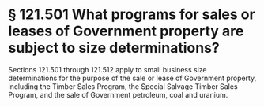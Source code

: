 # § 121.501   What programs for sales or leases of Government property are subject to size determinations?

Sections 121.501 through 121.512 apply to small business size determinations for the purpose of the sale or lease of Government property, including the Timber Sales Program, the Special Salvage Timber Sales Program, and the sale of Government petroleum, coal and uranium. 




